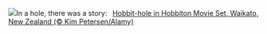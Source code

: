 ![](https://www.bing.com/th?id=OHR.HobbitHole_EN-US1602468401_UHD.jpg&w=1000)In a hole, there was a story:&nbsp;&ensp;[Hobbit-hole in Hobbiton Movie Set, Waikato, New Zealand (© Kim Petersen/Alamy)](https://www.bing.com/th?id=OHR.HobbitHole_EN-US1602468401_UHD.jpg)
<br><br/>
